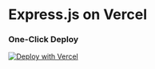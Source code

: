 # Express.js on Vercel

### One-Click Deploy

[![Deploy with Vercel](https://vercel.com/button)](https://vercel.com/new/git/external?repository-url=https://github.com/jeffsee55/express-with-olly/tree/main&project-name=express&repository-name=express)

